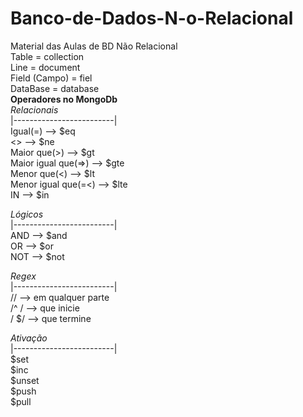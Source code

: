# Banco-de-Dados-N-o-Relacional
Material das Aulas de BD Não Relacional  
Table = collection  
Line = document  
Field (Campo) = fiel  
DataBase = database  
**Operadores no MongoDb**  
*Relacionais*  
|-------------------------|  
Igual(=) --> $eq  
<> --> $ne  
Maior que(>) --> $gt  
Maior igual que(=>) --> $gte  
Menor que(<) --> $lt  
Menor igual que(=<) --> $lte  
IN --> $in  
  
*Lógicos*  
|-------------------------|  
AND --> $and  
OR --> $or  
NOT --> $not
  
*Regex*  
|-------------------------|  
// --> em qualquer parte  
/^ / --> que inicie  
/ $/ --> que termine  
  
*Ativação*  
|-------------------------|  
$set  
$inc  
$unset  
$push  
$pull  
